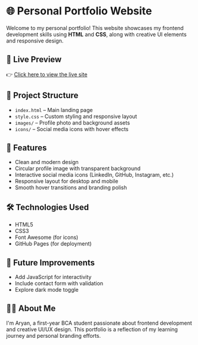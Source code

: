 # 🌐 Personal Portfolio Website

Welcome to my personal portfolio! This website showcases my frontend development skills using **HTML** and **CSS**, along with creative UI elements and responsive design.

## 🚀 Live Preview
👉 [Click here to view the live site]()

## 📁 Project Structure
- `index.html` – Main landing page
- `style.css` – Custom styling and responsive layout
- `images/` – Profile photo and background assets
- `icons/` – Social media icons with hover effects

## 🎨 Features
- Clean and modern design
- Circular profile image with transparent background
- Interactive social media icons (LinkedIn, GitHub, Instagram, etc.)
- Responsive layout for desktop and mobile
- Smooth hover transitions and branding polish

## 🛠️ Technologies Used
- HTML5
- CSS3
- Font Awesome (for icons)
- GitHub Pages (for deployment)

## 📌 Future Improvements
- Add JavaScript for interactivity
- Include contact form with validation
- Explore dark mode toggle

## 🙋‍♂️ About Me 
I'm Aryan, a first-year BCA student passionate about frontend development and creative UI/UX design. This portfolio is a reflection of my learning journey and personal branding efforts.

